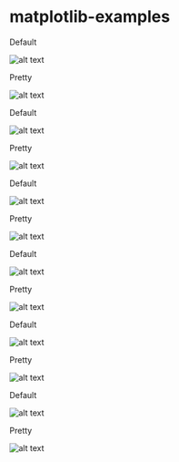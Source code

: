# matplotlib-examples

Default

![alt text](http://lugh.bmb.psu.edu/data/rieber/box_standard.png "Default boxplot")

Pretty

![alt text](http://lugh.bmb.psu.edu/data/rieber/box.png "Pretty boxplot")

Default

![alt text](http://lugh.bmb.psu.edu/data/rieber/line_standard.png "Default lineplot")

Pretty

![alt text](http://lugh.bmb.psu.edu/data/rieber/line.png "Pretty lineplot")

Default

![alt text](http://lugh.bmb.psu.edu/data/rieber/heatmap_standard.png "Default heatmap")

Pretty

![alt text](http://lugh.bmb.psu.edu/data/rieber/heatmap.png "Pretty heatmap")

Default

![alt text](http://lugh.bmb.psu.edu/data/rieber/scatter_standard.png "Default scatterplot")

Pretty

![alt text](http://lugh.bmb.psu.edu/data/rieber/scatter.png "Pretty scatterplot")

Default

![alt text](http://lugh.bmb.psu.edu/data/rieber/bar_standard.png "Default barplot")

Pretty

![alt text](http://lugh.bmb.psu.edu/data/rieber/bar.png "Pretty barplot")

Default

![alt text](http://lugh.bmb.psu.edu/data/rieber/histogram_standard.png "Default histogram")

Pretty

![alt text](http://lugh.bmb.psu.edu/data/rieber/histogram.png "Pretty histogram")

